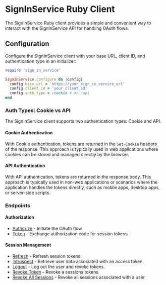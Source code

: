 # SignInService Ruby Client

The SignInService Ruby client provides a simple and convenient way to interact with the SignInService API for handling OAuth flows.

## Configuration

Configure the SignInService client with your base URL, client ID, and authentication type in an initializer:

```ruby
require 'sign_in_service'

SignInService.configure do |config|
  config.base_url = 'https://your_sign_in_service_url'
  config.client_id = 'your_client_id'
  config.auth_type = :cookie # or :api
end
```

### Auth Types: Cookie vs API
The SignInService client supports two authentication types: Cookie and API.

#### Cookie Authentication
With Cookie authentication, tokens are returned in the `Set-Cookie` headers of the response. This approach is typically used in web applications where cookies can be stored and managed directly by the browser.

#### API Authentication
With API authentication, tokens are returned in the response body. This approach is typically used in non-web applications or scenarios where the application handles the tokens directly, such as mobile apps, desktop apps, or server-side scripts.

### Endpoints

#### Authorization
- [Authorize](sign_in_service_ruby_client/endpoints/authorize.md) - Initiate the OAuth flow
- [Token](sign_in_service_ruby_client/endpoints/token.md) - Exchange authorization code for session tokens

#### Session Management
- [Refresh](sign_in_service_ruby_client/endpoints/refresh.md) - Refresh session tokens.
- [Introspect](sign_in_service_ruby_client/endpoints/introspect.md) - Retrieve user data associated with an access token.
- [Logout](sign_in_service_ruby_client/endpoints/logout.md) - Log out the user and revoke tokens.
- [Revoke Token](sign_in_service_ruby_client/endpoints/revoke_token.md) - Revoke a sessions tokens.
- [Revoke All Sessions](sign_in_service_ruby_client/endpoints/revoke_all_sessions.md) - Revoke all sessions associated with a user
